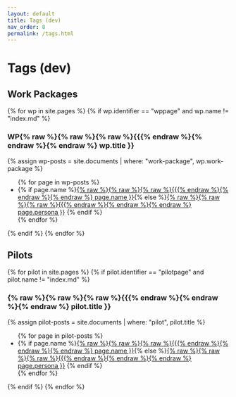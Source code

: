 ```yaml
---
layout: default
title: Tags (dev)
nav_order: 8
permalink: /tags.html
---
```


# Tags (dev)

## Work Packages

{% for wp in site.pages %}
  {% if wp.identifier == "wppage" and wp.name != "index.md" %}
### WP{% raw %}{% raw %}{% raw %}{{{% endraw %}{% endraw %}{% endraw %} wp.title }}
{% assign wp-posts = site.documents | where: "work-package", wp.work-package %}
<ul class="inline list-style-none">
{% for page in wp-posts %}
  <li> {% if page.name %}<a href="{% raw %}{% raw %}{% raw %}{{{% endraw %}{% endraw %}{% endraw %} page.url | relative_url }}">{% raw %}{% raw %}{% raw %}{{{% endraw %}{% endraw %}{% endraw %} page.name }}</a>{% else %}<a href="{% raw %}{% raw %}{% raw %}{{{% endraw %}{% endraw %}{% endraw %} page.url | relative_url }}">{% raw %}{% raw %}{% raw %}{{{% endraw %}{% endraw %}{% endraw %} page.persona }}</a> {% endif %} </li>
{% endfor %}
</ul>
  {% endif %}
{% endfor %}

## Pilots

{% for pilot in site.pages %}
  {% if pilot.identifier == "pilotpage" and pilot.name != "index.md" %}
### {% raw %}{% raw %}{% raw %}{{{% endraw %}{% endraw %}{% endraw %} pilot.title }}
  {% assign pilot-posts = site.documents | where: "pilot", pilot.title %}
<ul class="inline list-style-none">
{% for page in pilot-posts %}
  <li> {% if page.name %}<a href="{% raw %}{% raw %}{% raw %}{{{% endraw %}{% endraw %}{% endraw %} page.url | relative_url }}">{% raw %}{% raw %}{% raw %}{{{% endraw %}{% endraw %}{% endraw %} page.name }}</a>{% else %}<a href="{% raw %}{% raw %}{% raw %}{{{% endraw %}{% endraw %}{% endraw %} page.url | relative_url }}">{% raw %}{% raw %}{% raw %}{{{% endraw %}{% endraw %}{% endraw %} page.persona }}</a> {% endif %} </li>
{% endfor %}
</ul>
  {% endif %}
{% endfor %}
